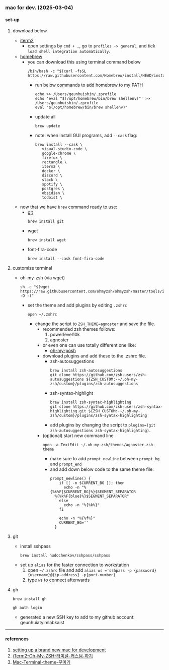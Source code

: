 ### mac for dev. (2025-03-04)

#### set-up

1. download below
   - [iterm2](https://iterm2.com)
     - open settings by ```cmd + ,```, go to ```profiles -> general```, and tick ```load shell integration automatically```.
   - [homebrew](https://brew.sh)
     - you can download this using terminal command below
          ```
          /bin/bash -c "$(curl -fsSL https://raw.githubusercontent.com/Homebrew/install/HEAD/install.sh)"
          ```
       - run below commands to add homebrew to my PATH
         ```
         echo >> /Users/geunhuishin/.zprofile
         echo 'eval "$(/opt/homebrew/bin/brew shellenv)"' >> /Users/geunhuishin/.zprofile
         eval "$(/opt/homebrew/bin/brew shellenv)"
         ```
       - update all
         ```
         brew update
         ```
       - note: when install GUI programs, add ```--cask``` flag:
         ```
         brew install --cask \
            visual-studio-code \
            google-chrome \
            firefox \
            rectangle \
            iterm2 \
            docker \
            discord \
            slack \
            spotify \
            postgres \
            obsidian \
            todoist \
         ```
   - now that we have ```brew``` command ready to use:
     - [git](https://git-scm.com)
       ```
       brew install git
       ```
     - wget
       ```
       brew install wget
       ```
     - font-fira-code
       ```
       brew install --cask font-fira-code
       ```

2. customize terminal
   - oh-my-zsh (via wget)
     ```
     sh -c "$(wget https://raw.githubusercontent.com/ohmyzsh/ohmyzsh/master/tools/install.sh -O -)"
     ```
     - set the theme and add plugins by editing ```.zshrc```
       ```
       open ~/.zshrc
       ```
       - change the script to ```ZSH_THEME=agnoster``` and save the file.
         - recommended zsh themes follows:
           1. powerlevel10k
           2. agnoster
         - or even one can use totally different one like:
           - [oh-my-posh](https://ohmyposh.dev)
         - download plugins and add these to the .zshrc file.
           - zsh-autosuggestions
             ```
             brew install zsh-autosuggestions
             git clone https://github.com/zsh-users/zsh-autosuggestions ${ZSH_CUSTOM:-~/.oh-my-zsh/custom}/plugins/zsh-autosuggestions
             ```
           - zsh-syntax-highlight
             ```
             brew install zsh-syntax-highlighting
             git clone https://github.com/zsh-users/zsh-syntax-highlighting.git ${ZSH_CUSTOM:-~/.oh-my-zsh/custom}/plugins/zsh-syntax-highlighting
             ```
           - add plugins by changing the script to ```plugins=(git zsh-autosuggestions zsh-syntax-highlighting)```.
         - (optional) start new command line
           ```
           open -a TextEdit ~/.oh-my-zsh/themes/agnoster.zsh-theme
           ```
           - make sure to add ```prompt_newline``` between ```prompt_hg``` and ```prompt_end```
           - and add down below code to the same theme file:
             ```
             prompt_newline() {
                 if [[ -n $CURRENT_BG ]]; then
                   echo -n "%{%k%F{$CURRENT_BG}%}$SEGMENT_SEPARATOR
               %{%k%F{blue}%}$SEGMENT_SEPARATOR"
                 else
                   echo -n "%{%k%}"
                 fi
            
                 echo -n "%{%f%}"
                 CURRENT_BG=''
               }
               ```
             
3. git
   - install sshpass
     ```
     brew install hudochenkov/sshpass/sshpass
     ```
   - set up ```alias``` for the faster connection to workstation
     1. open ```~/.zshrc``` file and add ```alias ws ='sshpass -p {password} {username}@{ip-address} -p{port-number}```
     2. type ```ws``` to connect afterwards
     
4. gh
   ```
   brew install gh
   ```
   ```gh auth login``` 
   - generated a new SSH key to add to my github account: geunhuiatyimlabkaist

---

#### references
1. [setting up a brand new mac for development](https://www.taniarascia.com/setting-up-a-brand-new-mac-for-development/)
2. [iTerm2-Oh-My-ZSH-터미널-커스텀-하기](https://velog.io/@uoayop/iTerm2-Oh-My-ZSH-터미널-커스텀-하기)
3. [Mac-Terminal-theme-꾸미기](https://velog.io/@imysh578/Mac-Terminal-theme-꾸미기)

               